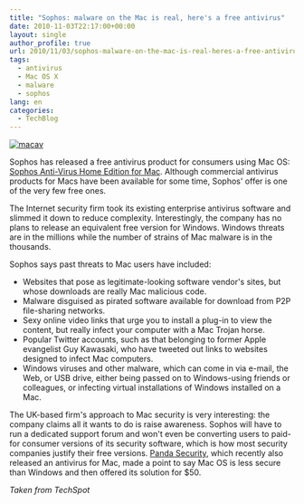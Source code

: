 ```yaml
---
title: "Sophos: malware on the Mac is real, here's a free antivirus"
date: 2010-11-03T22:17:00+00:00
layout: single
author_profile: true
url: 2010/11/03/sophos-malware-on-the-mac-is-real-heres-a-free-antivirus/
tags:
  - antivirus
  - Mac OS X
  - malware
  - sophos
lang: en
categories: 
  - TechBlog
---
```

[![macav](http://lh5.ggpht.com/_vaUVXcmC3OI/TNHYTbz-pnI/AAAAAAAADBA/7QA2leycbEE/macav%5B3%5D.jpg?imgmax=800 "macav")](http://www.sophos.com/pressoffice/news/articles/2010/11/free-mac-anti-virus.html) 

Sophos has released a free antivirus product for consumers using Mac OS: [Sophos Anti-Virus Home Edition for Mac](http://www.sophos.com/products/free-tools/free-mac-anti-virus/). Although commercial antivirus products for Macs have been available for some time, Sophos' offer is one of the very few free ones. 

The Internet security firm took its existing enterprise antivirus software and slimmed it down to reduce complexity. Interestingly, the company has no plans to release an equivalent free version for Windows. Windows threats are in the millions while the number of strains of Mac malware is in the thousands.

Sophos says past threats to Mac users have included:

* Websites that pose as legitimate-looking software vendor's sites, but whose downloads are really Mac malicious code. 
* Malware disguised as pirated software available for download from P2P file-sharing networks. 
* Sexy online video links that urge you to install a plug-in to view the content, but really infect your computer with a Mac Trojan horse. 
* Popular Twitter accounts, such as that belonging to former Apple evangelist Guy Kawasaki, who have tweeted out links to websites designed to infect Mac computers.
* Windows viruses and other malware, which can come in via e-mail, the Web, or USB drive, either being passed on to Windows-using friends or colleagues, or infecting virtual installations of Windows installed on a Mac.

The UK-based firm's approach to Mac security is very interesting: the company claims all it wants to do is raise awareness. Sophos will have to run a dedicated support forum and won't even be converting users to paid-for consumer versions of its security software, which is how most security companies justify their free versions. [Panda Security](http://boelectronic.blogspot.com/2010/10/panda-mac-is-less-secure-than-windows.html), which recently also released an antivirus for Mac, made a point to say Mac OS is less secure than Windows and then offered its solution for $50.

_Taken from TechSpot_